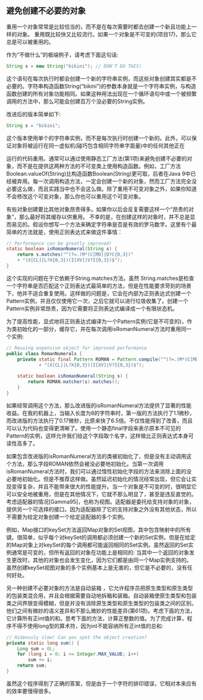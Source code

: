 ## 避免创建不必要的对象

重用一个对象常常是比较恰当的，而不是在每次需要时都去创建一个新且功能上一样的对象。 重用既比较快又比较流行。如果一个对象是不可变的(项目17)，那么它总是可以被重用的。

作为“不做什么”的极端例子，请考虑下面这句话:

```java
String s = new String("bikini"); // DON'T DO THIS!
```

这个语句在每次执行时都会创建一个新的字符串实例，而这些对象创建其实都是不必要的。字符串构造函数String(“bikini”)的参数本身就是一个字符串实例，与构造函数创建的所有对象功能相同。如果这种用法出现在一个循环语句中或一个被频繁调用的方法中，那么可能会创建百万个没必要的String实例。

改进后的版本简单如下:

```java
String s = "bikini";
```

这个版本使用单个的字符串实例，而不是每次执行时创建一个新的。此外，可以保证对象将被运行在同一虚拟机(碰巧包含相同字符串字面量)中的任何其他正在

运行的代码重用。通常可以通过使用静态工厂方法(第1项)来避免创建不必要的对象，而不是在提供这两种方法的不可变类上使用构造函数。例如，工厂方法Boolean.valueOf(String)比构造函数Boolean(String)更可取，后者在Java 9中已经被弃用。每一次调用构造方法，一定会创建一个新的对象，然而工厂方法完全没必要这么做，而且实践当中也不会这么做。除了重用不可变对象之外，如果你知道不会修改这个可变对象，那么你也可以重用这个可变对象。

有些对象创建要比其他对象昂贵得多。如果你以后会反复需要这样一个“昂贵的对象”，那么最好将其缓存以供重用。 不幸的是，在创建这样的对象时，并不总是显而易见的。假设你想写一个方法来确定字符串是否是有效的罗马数字。这里有个最简单的方法就是，使用正则表达式来做这件事情：

```java
// Performance can be greatly improved!
static boolean isRomanNumeral(String s) {
    return s.matches("^(?=.)M*(C[MD]|D?C{0,3})"
    + "(X[CL]|L?X{0,3})(I[XV]|V?I{0,3})$");
}
```

这个实现的问题在于它依赖于String.matches方法。虽然 String.matches是检查一个字符串是否匹配这个正则表达式最简单的方法，但是在性能要求苛刻的场景下，他并不适合重复使用。这样做的问题是，它会在内部为正则表达式创建一个Pattern实例，并且仅仅使用它一次，之后它就可以进行垃圾收集了。创建一个Pattern实例非常昂贵，因为它需要将正则表达式编译成一个有限状态机。

为了提高性能，显式地将正则表达式编译为一个Pattern实例(它是不可变的)，作为类初始化的一部分，缓存它，并在每次调用isRomanNumeral方法时重用同一个实例:

```java
// Reusing expensive object for improved performance
public class RomanNumerals {
    private static final Pattern ROMAN = Pattern.compile("^(?=.)M*(C[MD]|D?C{0,3})"
    		+ "(X[CL]|L?X{0,3})(I[XV]|V?I{0,3})$");
    
    static boolean isRomanNumeral(String s) {
   	 	return ROMAN.matcher(s).matches();
    }
}
```

如果经常调用这个方法，那么改进版的isRomanNumeral方法提供了显著的性能收益。在我的机器上，当输入长度为8的字符串时，第一版的方法执行了1.1微秒，而改进版的方法执行了0.17微秒，比原来快了6.5倍。不仅性能得到了改善，而且可以认为代码也变得更清晰了。使用一个静态final字段来表示原本不可见的Pattern的实例，这样允许我们给这个字段取个名字，这样做比正则表达式本身可读性高多了。

如果包含改进版的isRomanNumeral方法的类被初始化了，但是没有主动调用这个方法，那么字段ROMAN依然会被没必要地初始化。当第一次调用isRomanNumeral方法时，我们可以通过惰性初始化字段的方法来消除上面的没必要地初始化。但是不推荐这样做。虽然延迟初始化的情况经常出现，但它会让实现变得复杂，并且不能带来很大的性能提升。当一个对象是不可变的时，很明显它可以安全地被重用，但是在其他情况下，它就不那么明显了，甚至是违反直觉的。考虑适配器的情况[Gamma95]，也称为视图。适配器是委托给支持对象的对象，提供另一个可选择的接口。因为适配器除了它的支持对象之外没有其他状态，所以不需要为给定对象创建一个给定适配器的多个实例。 

例如，Map接口的keySet方法返回Map对象的Set视图，其中包含映射中的所有键。很简单，似乎每个对keySet的调用都必须创建一个新的Set实例，但是在给定的Map对象上对keySet的每个调用都可能返回相同的Set实例。虽然返回的Set实例通常是可变的，但所有返回的对象在功能上是相同的: 当其中一个返回的对象发生更改时，其他的对象也会发生变化，因为它们都是由同一个Map实例支持的。虽然创建keySet视图对象的多个实例基本上是无害的，但它是不必要的，没有任何好处。

另一种创建不必要对象的方法是自动装箱 ，它允许程序员把原生类型和原生类型的包装类混合用，并且会根据需要自动地拆箱和装箱。自动装箱使原生类型和包装类之间界限变得模糊，但是并没有消除原生类型和原生类型的包装类之间的区别。他们之间有微妙的语义差异和不那么微妙的性能差异(第61项)。考虑下面的方法，它计算所有正int值的和。思考下面的方法，计算正整数的值。为了完成计算，程序不得不使用long型的算术符，因为int不能容纳所有正int值的总和: 

```java
// Hideously slow! Can you spot the object creation?
private static long sum() {
    Long sum = 0L;
    for (long i = 0; i <= Integer.MAX_VALUE; i++)
    	sum += i;
    return sum;
}
```

虽然这个程序得到了正确的答案，但是由于一个字符的排印错误，它相对本来应有的效率要慢得很多。